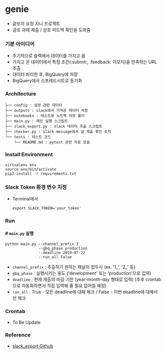# genie
- 글또의 요정 지니 프로젝트
- 글또 과제 제출 / 상호 피드백 확인을 도와줌


### 기본 아이디어
- 주기적으로 슬랙에서 데이터를 가지고 옴
- 가지고 온 데이터에서 특정 조건(:submit:, :feedback: 이모지)을 만족하는 URL 추출
- 데이터 처리한 후, BigQuery에 저장
- BigQuery에서 스프레드시트로 동기화

### Architecture
```
├── config : 설정 관련 데이터
├── outputs : slack에서 가져온 데이터 저장
├── notebooks : 테스트용 노트북 저장 폴더
├── main.py : 메인 실행 스크립트
├── slack_export.py : slack 데이터 추출 스크립트
├── checker.py : slack message에서 글 제출 확인 로직
└── tests : 테스트 코드
    └── README.md : pytest 관련 자료 모음
```

### Install Environment
```
virtualenv env
source env/bin/activate
pip3 install -r requirements.txt
```

### Slack Token 환경 변수 지정
- Terminal에서

    ```
    export SLACK_TOKEN='your_token'    
    ```

### Run
#### \# `main.py` 실행

```
python main.py --channel_prefix 3_
               --gbq_phase production
               --deadline 2019-07-22
               --run_all False
```
  - `channel_prefix` : 추출하기 원하는 채널의 접두사 (ex. '1_', '2_' 등)
  - `gbq_phase` : 실행시키는 용도 ('development' 또는 'production'으로 입력)
  - `deadline` : 현재 제출의 마감 기한 (year-month-day 형태로 입력) (추후 crontab으로 자동화하면서 직접 입력해 줄 필요 없어질 예정)
  - `run_all` : True - 모든 deadline에 대해 체크 / False - 이번 deadline에 대해서만 체크


### Crontab
- To Be Update



### Reference
- [slack_export Github](https://github.com/zach-snell/slack-export)
